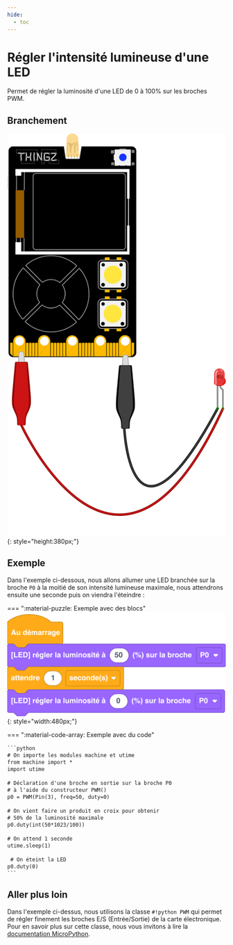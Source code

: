 ```yaml
---
hide:
  - toc
---
```


# Régler l'intensité lumineuse d'une LED
Permet de régler la luminosité d'une LED de 0 à 100% sur les broches PWM.

## Branchement
![Carte Galaxia avec LED branchée sur la broche P0](galaxia_board_led.svg){: style="height:380px;"}

## Exemple

Dans l'exemple ci-dessous, nous allons allumer une LED branchée sur la broche `P0` à la moitié de son intensité lumineuse maximale, nous attendrons ensuite une seconde puis on viendra l'éteindre :

=== ":material-puzzle: Exemple avec des blocs"
    ![Blocs allumage d'une LED PWM](led_pwm.png){: style="width:480px;"}

=== ":material-code-array: Exemple avec du code"

    ```python
    # On importe les modules machine et utime
    from machine import *
    import utime

    # Déclaration d'une broche en sortie sur la broche P0
    # à l'aide du constructeur PWM()
    p0 = PWM(Pin(3), freq=50, duty=0)

    # On vient faire un produit en croix pour obtenir
    # 50% de la luminosité maximale
    p0.duty(int(50*1023/100))

    # On attend 1 seconde
    utime.sleep(1)

     # On éteint la LED
    p0.duty(0)
    ```

## Aller plus loin
Dans l'exemple ci-dessus, nous utilisons la classe `#!python PWM` qui permet de régler finement les broches E/S (Entrée/Sortie) de la carte électronique. Pour en savoir plus sur cette classe, nous vous invitons à lire la [documentation MicroPython](https://www.micropython.fr/reference/05.micropython/machine/classe_PWM/).